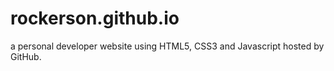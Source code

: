 # rockerson.github.io

a personal developer website using HTML5, CSS3 and Javascript hosted by GitHub.
